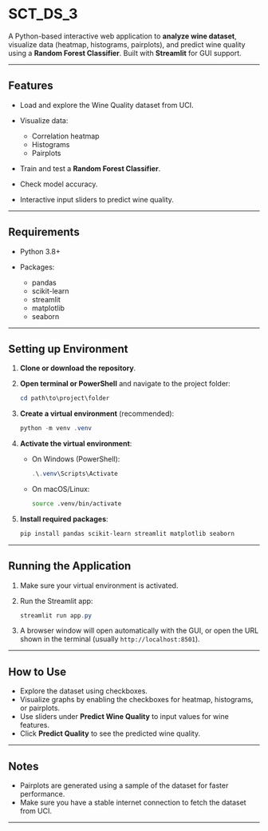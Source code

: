 # SCT_DS_3
A Python-based interactive web application to **analyze wine dataset**, visualize data (heatmap, histograms, pairplots), and predict wine quality using a **Random Forest Classifier**. Built with **Streamlit** for GUI support.

---

## Features

* Load and explore the Wine Quality dataset from UCI.
* Visualize data:

  * Correlation heatmap
  * Histograms
  * Pairplots
* Train and test a **Random Forest Classifier**.
* Check model accuracy.
* Interactive input sliders to predict wine quality.

---

## Requirements

* Python 3.8+
* Packages:

  * pandas
  * scikit-learn
  * streamlit
  * matplotlib
  * seaborn

---

## Setting up Environment

1. **Clone or download the repository**.

2. **Open terminal or PowerShell** and navigate to the project folder:

   ```powershell
   cd path\to\project\folder
   ```

3. **Create a virtual environment** (recommended):

   ```powershell
   python -m venv .venv
   ```

4. **Activate the virtual environment**:

   * On Windows (PowerShell):

     ```powershell
     .\.venv\Scripts\Activate
     ```

   * On macOS/Linux:

     ```bash
     source .venv/bin/activate
     ```

5. **Install required packages**:

   ```powershell
   pip install pandas scikit-learn streamlit matplotlib seaborn
   ```

---

## Running the Application

1. Make sure your virtual environment is activated.

2. Run the Streamlit app:

   ```powershell
   streamlit run app.py
   ```

3. A browser window will open automatically with the GUI, or open the URL shown in the terminal (usually `http://localhost:8501`).

---

## How to Use

* Explore the dataset using checkboxes.
* Visualize graphs by enabling the checkboxes for heatmap, histograms, or pairplots.
* Use sliders under **Predict Wine Quality** to input values for wine features.
* Click **Predict Quality** to see the predicted wine quality.

---

## Notes

* Pairplots are generated using a sample of the dataset for faster performance.
* Make sure you have a stable internet connection to fetch the dataset from UCI.

---


